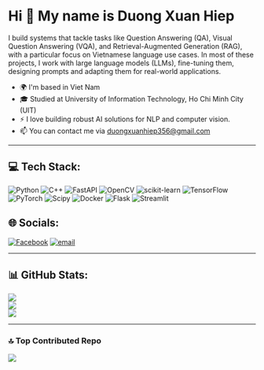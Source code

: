 # Hi 👋 My name is Duong Xuan Hiep

I build systems that tackle tasks like Question Answering (QA), Visual Question Answering (VQA), and Retrieval-Augmented Generation (RAG), with a particular focus on Vietnamese language use cases. In most of these projects, I work with large language models (LLMs), fine-tuning them, designing prompts and adapting them for real-world applications.

- 🌍 I'm based in Viet Nam
- 🎓 Studied at University of Information Technology, Ho Chi Minh City (UIT)
- ⚡ I love building robust AI solutions for NLP and computer vision.
- 📫 You can contact me via [duongxuanhiep356@gmail.com](mailto:duongxuanhiep356@gmail.com)

---

## 💻 Tech Stack:
![Python](https://img.shields.io/badge/python-3670A0?style=flat&logo=python&logoColor=ffdd54) ![C++](https://img.shields.io/badge/c++-%2300599C.svg?style=flat&logo=c%2B%2B&logoColor=white) ![FastAPI](https://img.shields.io/badge/FastAPI-005571?style=flat&logo=fastapi) ![OpenCV](https://img.shields.io/badge/opencv-%23white.svg?style=flat&logo=opencv&logoColor=white) ![scikit-learn](https://img.shields.io/badge/scikit--learn-%23F7931E.svg?style=flat&logo=scikit-learn&logoColor=white) ![TensorFlow](https://img.shields.io/badge/TensorFlow-%23FF6F00.svg?style=flat&logo=TensorFlow&logoColor=white) ![PyTorch](https://img.shields.io/badge/PyTorch-%23EE4C2C.svg?style=flat&logo=PyTorch&logoColor=white) ![Scipy](https://img.shields.io/badge/SciPy-%230C55A5.svg?style=flat&logo=scipy&logoColor=%white) ![Docker](https://img.shields.io/badge/docker-%230db7ed.svg?style=flat&logo=docker&logoColor=white) ![Flask](https://img.shields.io/badge/flask-%23000.svg?style=flat&logo=flask&logoColor=white) ![Streamlit](https://img.shields.io/badge/Streamlit-%23FE4B4B.svg?style=flat&logo=streamlit&logoColor=white)

## 🌐 Socials:
[![Facebook](https://img.shields.io/badge/Facebook-%231877F2.svg?logo=Facebook&logoColor=white)]([https://facebook.com/xuan.hiep1212](https://www.facebook.com/xuan.hiep1212)) [![email](https://img.shields.io/badge/Email-D14836?logo=gmail&logoColor=white)](mailto:duongxuanhiep356@gmail.com) 

---

## 📊 GitHub Stats:
![](https://github-readme-stats.vercel.app/api?username=xuanhiep-dev&theme=default&hide_border=false&include_all_commits=false&count_private=true&cache_seconds=1800)<br/>
![](https://nirzak-streak-stats.vercel.app/?user=xuanhiep-dev&theme=default&hide_border=false&cache_seconds=1800)<br/>
![](https://github-readme-stats.vercel.app/api/top-langs/?username=xuanhiep-dev&theme=default&hide_border=false&include_all_commits=false&count_private=true&layout=compact&cache_seconds=1800)

---

### 🔝 Top Contributed Repo
![](https://github-contributor-stats.vercel.app/api?username=xuanhiep-dev&limit=5&theme=default&combine_all_yearly_contributions=true)
